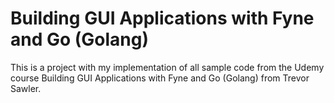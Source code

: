 # Building GUI Applications with Fyne and Go (Golang)

This is a project with my implementation of all sample code from the Udemy course Building GUI Applications with Fyne and Go (Golang) from Trevor Sawler.